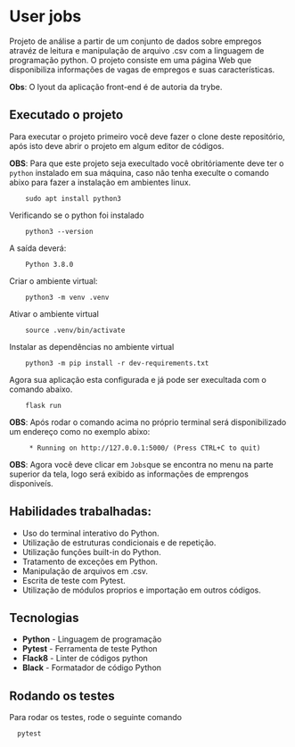 # User jobs

Projeto de análise a partir de um conjunto de dados sobre empregos atravéz de leitura e manipulação de arquivo .csv com a linguagem de programação python.
O projeto consiste em uma página Web que disponibiliza informações de vagas de empregos e suas características. 


**Obs**: O lyout da aplicação front-end é de autoria da trybe.


## Executado o projeto

Para executar o projeto primeiro você deve fazer o clone deste repositório, após isto deve abrir o projeto em algum editor de códigos.

**OBS**: Para que este projeto seja execultado você obritóriamente deve ter o ```python``` instalado em sua máquina, caso não tenha execulte o comando abixo para fazer a instalação em ambientes linux.

```
    sudo apt install python3
```

Verificando se o python foi instalado

```
    python3 --version
```

A saída deverá:

```
    Python 3.8.0
```

Criar o ambiente virtual:

```
    python3 -m venv .venv
```

Ativar o ambiente virtual
```
    source .venv/bin/activate
```

Instalar as dependências no ambiente virtual

```
    python3 -m pip install -r dev-requirements.txt
```

Agora sua aplicação esta configurada e já pode ser execultada com o comando abaixo.

```
    flask run
```

**OBS**: Após rodar o comando acima no próprio terminal será disponibilizado um endereço como no exemplo abixo:

```
     * Running on http://127.0.0.1:5000/ (Press CTRL+C to quit)
```

**OBS**: Agora você deve clicar em ```Jobs```que se encontra no menu na parte superior da tela, logo será exibido as informações de emprengos disponiveís.
## Habilidades trabalhadas:

- Uso do terminal interativo do Python.
- Utilização de estruturas condicionais e de repetição.
- Utilização funções built-in do Python.
- Tratamento de exceções em Python.
- Manipulação de arquivos em .csv.
- Escrita de teste com Pytest.
- Utilização de módulos proprios e importação em outros códigos.

## Tecnologias 

- **Python** - Linguagem de programação
- **Pytest** - Ferramenta de teste Python
- **Flack8** - Linter de códigos python
- **Black** - Formatador de código Python


## Rodando os testes

Para rodar os testes, rode o seguinte comando

```bash
  pytest
```
